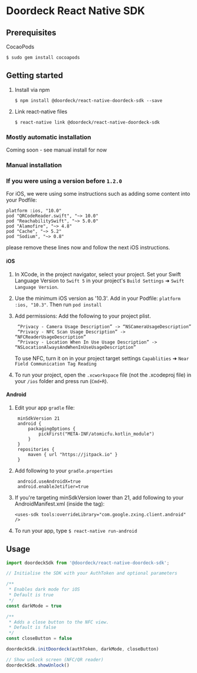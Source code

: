 # Doordeck React Native SDK 

## Prerequisites

CocaoPods

`$ sudo gem install cocoapods`

## Getting started

1. Install via npm

	`$ npm install @doordeck/react-native-doordeck-sdk --save`

2. Link react-native files

	`$ react-native link @doordeck/react-native-doordeck-sdk`

### Mostly automatic installation

Coming soon - see manual install for now

### Manual installation

### If you were using a version before `1.2.0`
For iOS, we were using some instructions such as adding some content into your Podfile:

	platform :ios, "10.0"
	pod "QRCodeReader.swift", "~> 10.0"
	pod "ReachabilitySwift", "~> 5.0.0"
	pod "Alamofire", "~> 4.8"
	pod "Cache", "~> 5.2"
	pod "Sodium", "~> 0.8"

please remove these lines now and follow the next iOS instructions.

#### iOS
1. In XCode, in the project navigator, select your project. Set your Swift Language Version to `Swift 5` in your project's `Build Settings` ➜ `Swift Language Version`.
2. Use the minimum iOS version as '10.3'. Add in your Podfile: `platform :ios, "10.3"`. Then run `pod install`
3. Add permissions:
	 Add the following to your project plist.

		“Privacy - Camera Usage Description” -> “NSCameraUsageDescription”
		“Privacy - NFC Scan Usage Description” -> “NFCReaderUsageDescription”
		“Privacy - Location When In Use Usage Description” -> “NSLocationAlwaysAndWhenInUseUsageDescription”

	To use NFC, turn it on in your project target settings `Capablities` ➜ `Near Field Communication Tag Reading`
4. To run your project, open the `.xcworkspace` file (not the .xcodeproj file) in your `/ios` folder and press run (`Cmd+R`).

#### Android

1. Edit your app `gradle` file: 

		minSdkVersion 21
		android {
			packagingOptions {
				pickFirst("META-INF/atomicfu.kotlin_module")
			}
		}
		repositories {
			maven { url "https://jitpack.io" }
		}

2. Add following to your `gradle.properties`

		android.useAndroidX=true
		android.enableJetifier=true

3.	If you're targeting minSdkVersion lower than 21, add following to your AndroidManifest.xml (inside the <manifest> tag):

		<uses-sdk tools:overrideLibrary="com.google.zxing.client.android" />

4.  To run your app, type `$ react-native run-android`




## Usage
```javascript
import doordeckSdk from '@doordeck/react-native-doordeck-sdk';

// Initialise the SDK with your AuthToken and optional parameters

/**
 * Enables dark mode for iOS
 * Default is true
 */
const darkMode = true

/**
 * Adds a close button to the NFC view.
 * Default is false
 */
const closeButton = false

doordeckSdk.initDoordeck(authToken, darkMode, closeButton)

// Show unlock screen (NFC/QR reader)
doordeckSdk.showUnlock()
```
  
